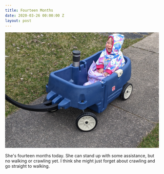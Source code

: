 ```yaml
---
title: Fourteen Months
date: 2020-03-26 00:00:00 Z
layout: post
---
```


![fourteen](/images/wagpn.jpg)

She's fourteen months today. She can stand up with some assistance, but no walking or crawling yet. I think she might just forget about crawling and go straight to walking. 


